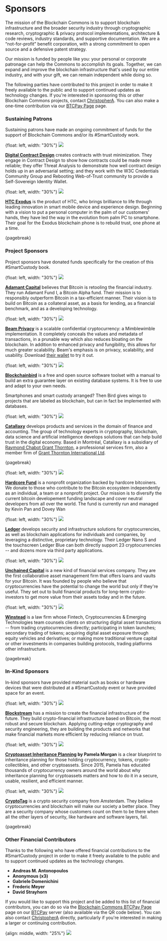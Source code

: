 # Sponsors

The mission of the Blockchain Commons is to support blockchain infrastructure and the broader security industry through cryptographic research, cryptographic & privacy protocol implementations, architecture & code reviews, industry standards, and supportive documentation. We are a “not-for-profit” benefit corporation, with a strong commitment to open source and a defensive patent strategy. 

Our mission is funded by people like you: your personal or corporate patronage can help the Commons to accomplish its goals. Together, we can expand and improve the blockchain infrastructure that's used by our entire industry, and with your gift, we can remain independent while doing so. 

The following parties have contributed to this project in order to make it freely available to the public and to support continued updates as technology changes. If you're interested in sponsoring this or other Blockchain Commons projects, contact [ChristopherA](mailto:ChristopherA@blockchaincommons.com). You can also make a one-time contribution via our [BTCPay Page](https://btcpay.blockchaincommons.com/) page.

### Sustaining Patrons

Sustaining patrons have made an ongoing commitment of funds for the support of Blockchain Commons and/or its #SmartCustody work.

{float: left, width: "30%"}
![](resources/sponsors/dcd.png)

**[Digital Contract Design](https://contract.design)** creates contracts with trust minimization. They engage in Contract Design to show how contracts could be made more reliable; they offer Threat Analysis to demonstrate how well contract design holds up in an adversarial setting; and they work with the W3C Credentials Community Group and Rebooting Web-of-Trust community to provide a Self-Sovereign Identity Wallet.

{float: left, width: "30%"}
![](resources/sponsors/htcexodus.png)

**[HTC Exodus](https://www.htcexodus.com/eu/)** is the product of HTC, who brings brilliance to life through leading innovation in smart mobile device and experience design. Beginning with a vision to put a personal computer in the palm of our customers’ hands, they have led the way in the evolution from palm PC to smartphone. Their goal for the Exodus blockchain phone is to rebuild trust, one phone at a time.

{pagebreak}

### Project Sponsors

Project sponsors have donated funds specifically for the  creation of this #SmartCustody book.

{float: left, width: "30%"}
![](resources/sponsors/adamant-capital.png)

**[Adamant Capital](https://www.adamantcapitalfund.com/)** believes that Bitcoin is retooling the financial industry. They run Adamant Fund I, a Bitcoin Alpha fund. Their mission is to responsibly outperform Bitcoin in a tax-efficient manner. Their vision is to build on Bitcoin as a collateral asset, as a basis for lending, as a financial benchmark, and as a developing technology.

{float: left, width: "30%"}
![](resources/sponsors/beam.png)

 **[Beam Privacy](https://beam.mw)** is a scalable confidential cryptocurrency: a Mimblewimble implementation. It completely conceals the values and metadata of transactions, in a prunable way which also reduces bloating on the blockchain. In addition to enhanced privacy and fungibility, this allows for much greater scalability. Beam's emphasis is on privacy, scalability, and usability. Download [their wallet](https://beam.mw/downloads) to try it out. 

{float: left, width: "30%"}
![](resources/sponsors/blockchainbird.png)

**[Blockchainbird](https://github.com/blockchainbird/bird)** is a free and open source software toolset with a manual to build an extra guarantee layer on existing database systems. It is free to use and adapt to your own needs. 

Smartphones and smart custody arranged? Then Bird gives wings to projects that are labeled as blockchain, but can in fact be implemented with databases.

{float: left, width: "30%"}
![](resources/sponsors/catallaxy-bleu.png)

**[Catallaxy](https://catallaxy.rcgt.com/en/)** develops products and services in the domain of finance and accounting. The group of technology experts in cryptography, blockchain, data science and artificial intelligence develops solutions that can help build trust in the digital economy. Based in Montréal, Catallaxy is a subsidiary of [Raymond Chabot Grant Thornton](https://www.rcgt.com/en/), a professional services firm, also a member firm of [Grant Thornton International Ltd](https://www.grantthornton.global/en/).

{pagebreak}

{float: left, width: "30%"}
![](resources/sponsors/hardcore.png)

**[Hardcore Fund](https://hardcore.fund/)** is a nonprofit organization backed by hardcore bitcoiners. We donate to those who contribute to the Bitcoin ecosystem independently as an individual, a team or a nonprofit project. Our mission is to diversify the current bitcoin developement funding landscape and cover neutral developers from all over the world.  The fund is currently run and managed by Kevin Pan and Dovey Wan

{float: left, width: "30%"}
![](resources/sponsors/ledger.png)

**[Ledger](https://www.ledger.com/)** develops security and infrastructure solutions for cryptocurrencies, as well as blockchain applications for individuals and companies, by leveraging a distinctive, proprietary technology. Their Ledger Nano S and the touchscreen Ledger Blue can both directly support 23 cryptocurrencies -- and dozens more via third party applications.

{float: left, width: "30%"}
![](resources/sponsors/unchained-capital.png)

**[Unchained Capital](https://www.unchained-capital.com/)** is a new kind of financial services company. They are the first collaborative asset management firm that offers loans and vaults for your Bitcoin. It was founded by people who believe that cryptocurrencies have the potential to change the world but only if they're useful. They set out to build financial products for long-term crypto-investors to get more value from their assets today and in the future.

{float: left, width: "30%"}
![](resources/sponsors/winstead.png)

**[Winstead](https://www.winstead.com/Practices/Corporate-SecuritiesMA/Fintech-Cryptocurrencies-Emerging-Technologies)** is a law firm whose Fintech, Cryptocurrencies & Emerging Technologies team  counsels clients on structuring digital asset transactions -- from trading cryptocurrencies directly; participating in token launches; secondary trading of tokens; acquiring digital asset exposure through equity vehicles and derivatives; or making more traditional venture capital or other investments in companies building protocols, trading platforms other infrastructure.

{pagebreak}

### In-Kind Sponsors

In-kind sponsors have provided material such as books or hardware devices that were distributed at a #SmartCustody event or have provided space for an event.

{float: left, width: "30%"}
![](resources/sponsors/blockstream.png)

**[Blockstream](https://blockstream.com/)** has a mission to create the financial infrastructure of the future. They build crypto-financial infrastructure based on Bitcoin, the most robust and secure blockchain. Applying cutting-edge cryptography and security engineering, they are building the products and networks that make financial markets more efficient by reducing reliance on trust. 

{float: left, width: "30%"}
![](resources/sponsors/crypto-inheritance-planning.png)

**[Cryptoasset Inheritance Planning](https://t.co/hsLxiZdQya) by Pamela Morgan** is a clear blueprint to inheritance planning for those holding cryptocurrency, tokens, crypto-collectibles, and other cryptoassets. Since 2015, Pamela has educated thousands of cryptocurrency owners around the world about why inheritance planning for cryptoassets matters and how to do it in a secure, usable, resilient, and efficient manner.

{float: left, width: "30%"}
![](resources/sponsors/cryptotag.png)

**[CryptoTag](https://cryptotag.io/)** is a crypto security company from Amsterdam. They believe cryptocurrencies and blockchain will make our society a better place. They are a security company whose customers count on them to be there when all the other layers of security, like hardware and software layers, fail.

{pagebreak}

### Other Financial Contributors

Thanks to the following who have offered financial contributions to the #SmartCustody project in order to make it freely available to the public and to support continued updates as the technology changes.

- **Andreas M. Antonopoulos**
- **Anonymous (x3)**
- **Gabriele Domenichini**
- **Frederic Meyer**
- **David Strayhorn**

If you would like to support this project and be added to this list of financial contributors, you can do so via the [Blockchain Commons BTCPay Page](https://btcpay.blockchaincommons.com/) page on our [BTCPay](https://btcpay.blockchaincommons.com/) server (also available via the QR code below). You can also contact [ChristopherA](mailto:ChristopherA@blockchaincommons.com) directly, particularly if you're interested in making a larger or continuing contribution.

{align: middle, width: "25%"}
![](resources/support-btcpay.png)

